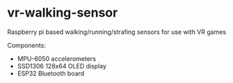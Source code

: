 # vr-walking-sensor
Raspberry pi based walking/running/strafing sensors for use with VR games

Components:
- MPU-6050 accelerometers
- SSD1306 128x64 OLED display
- ESP32 Bluetooth board
